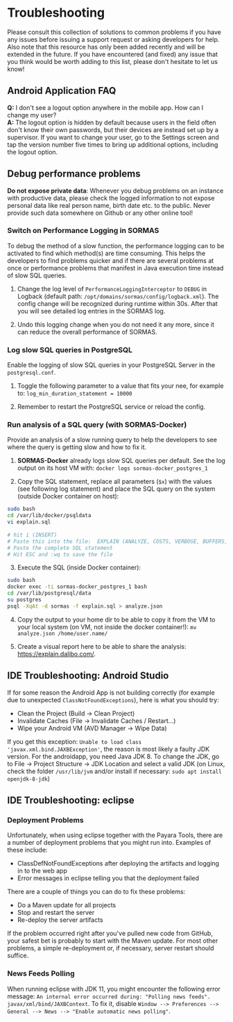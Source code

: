 # Troubleshooting

Please consult this collection of solutions to common problems if you have any issues before issuing a support request or asking developers for help. Also note that this resource has only been added recently and will be extended in the future. If you have encountered (and fixed) any issue that you think would be worth adding to this list, please don't hesitate to let us know!

## Android Application FAQ

**Q:** I don't see a logout option anywhere in the mobile app. How can I change my user?  
**A:** The logout option is hidden by default because users in the field often don't know their own passwords, but their devices are instead set up by a supervisor. If you want to change your user, go to the Settings screen and tap the version number five times to bring up additional options, including the logout option.


## Debug performance problems

**Do not expose private data**: Whenever you debug problems on an instance with productive data, please check the logged information to not expose personal data like real person name, birth date etc. to the public. Never provide such data somewhere on Github or any other online tool!

### Switch on Performance Logging in SORMAS

To debug the method of a slow function, the performance logging can to be activated to find which method(s) are time consuming. This helps the developers to find problems quicker and if there are several problems at once or performance problems that manifest in Java execution time instead of slow SQL queries.

1. Change the log level of `PerformanceLoggingInterceptor` to `DEBUG` in Logback (default path: `/opt/domains/sormas/config/logback.xml`). The config change will be recognized during runtime within 30s. After that you will see detailed log entries in the SORMAS log.

2. Undo this logging change when you do not need it any more, since it can reduce the overall performance of SORMAS.

### Log slow SQL queries in PostgreSQL

Enable the logging of slow SQL queries in your PostgreSQL Server in the `postgresql.conf`.

1. Toggle the following parameter to a value that fits your nee, for example to: `log_min_duration_statement = 10000`

2. Remember to restart the PostgreSQL service or reload the config.

### Run analysis of a SQL query (with SORMAS-Docker)

Provide an analysis of a slow running query to help the developers to see where the query is getting slow and how to fix it.

1. **SORMAS-Docker** already logs slow SQL queries per default. See the log output on its host VM with: `docker logs sormas-docker_postgres_1`

2. Copy the SQL statement, replace all parameters (`$x`) with the values (see following log statement) and place the SQL query on the system (outside Docker container on host):
```bash
sudo bash
cd /var/lib/docker/psqldata
vi explain.sql
 
# hit i (INSERT)
# Paste this into the file:  EXPLAIN (ANALYZE, COSTS, VERBOSE, BUFFERS, FORMAT JSON) 
# Paste the complete SQL statement
# Hit ESC and :wq to save the file
```

3. Execute the SQL  (inside Docker container):
```bash
sudo bash
docker exec -ti sormas-docker_postgres_1 bash
cd /var/lib/postgresql/data
su postgres
psql -XqAt -d sormas -f explain.sql > analyze.json
```

4. Copy the output to your home dir to be able to copy it from the VM to your local system (on VM, not inside the docker container!): `mv analyze.json /home/user.name/`

5. Create a visual report here to be able to share the analysis: <https://explain.dalibo.com/>.


## IDE Troubleshooting: Android Studio

If for some reason the Android App is not building correctly (for example due to unexpected `ClassNotFoundExceptions`), here is what you should try:
- Clean the Project (Build -> Clean Project)
- Invalidate Caches (File -> Invalidate Caches / Restart...)
- Wipe your Android VM (AVD Manager -> Wipe Data)

If you get this exception: `Unable to load class 'javax.xml.bind.JAXBException'`, the reason is most likely a faulty JDK version. For the androidapp, you need Java JDK 8. To change the JDK, go to File -> Project Structure -> JDK Location and select a valid JDK (on Linux, check the folder `/usr/lib/jvm` and/or install if necessary: `sudo apt install openjdk-8-jdk`)

## IDE Troubleshooting: eclipse

### Deployment Problems

Unfortunately, when using eclipse together with the Payara Tools, there are a number of deployment problems that you might run into. Examples of these include:

* ClassDefNotFoundExceptions after deploying the artifacts and logging in to the web app
* Error messages in eclipse telling you that the deployment failed

There are a couple of things you can do to fix these problems:

* Do a Maven update for all projects
* Stop and restart the server
* Re-deploy the server artifacts

If the problem occurred right after you've pulled new code from GitHub, your safest bet is probably to start with the Maven update. For most other problems, a simple re-deployment or, if necessary, server restart should suffice.

### News Feeds Polling

When running eclipse with JDK 11, you might encounter the following error message: `An internal error occurred during: "Polling news feeds".  javax/xml/bind/JAXBContext`. To fix it, disable `Window --> Preferences --> General --> News --> "Enable automatic news polling"`.
